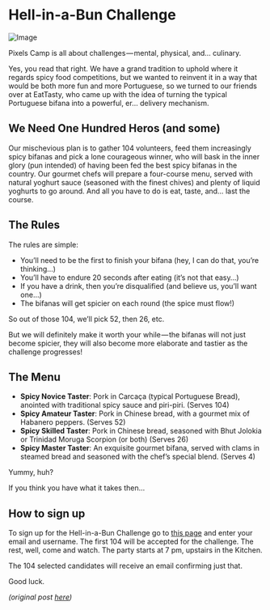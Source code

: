 # Hell-in-a-Bun Challenge

![Image](https://cdn-images-1.medium.com/max/1200/1*Eg7dDb6-Zd2wQTSuQkzv1Q.png)

Pixels Camp is all about challenges — mental, physical, and… culinary.

Yes, you read that right. We have a grand tradition to uphold where it regards spicy food competitions, but we wanted to reinvent it in a way that would be both more fun and more Portuguese, so we turned to our friends over at EatTasty, who came up with the idea of turning the typical Portuguese bifana into a powerful, er… delivery mechanism.

## We Need One Hundred Heros (and some)

Our mischevious plan is to gather 104 volunteers, feed them increasingly spicy bifanas and pick a lone courageous winner, who will bask in the inner glory (pun intended) of having been fed the best spicy bifanas in the country.
Our gourmet chefs will prepare a four-course menu, served with natural yoghurt sauce (seasoned with the finest chives) and plenty of liquid yoghurts to go around. And all you have to do is eat, taste, and… last the course.

## The Rules

The rules are simple:

 * You’ll need to be the first to finish your bifana (hey, I can do that, you’re thinking…)
 * You’ll have to endure 20 seconds after eating (it’s not that easy…)
 * If you have a drink, then you’re disqualified (and believe us, you’ll want one…)
 * The bifanas will get spicier on each round (the spice must flow!)

So out of those 104, we’ll pick 52, then 26, etc.

But we will definitely make it worth your while — the bifanas will not just become spicier, they will also become more elaborate and tastier as the challenge progresses!

## The Menu

 * **Spicy Novice Taster**: Pork in Carcaça (typical Portuguese Bread), anointed with traditional spicy sauce and piri-piri. (Serves 104)
 * **Spicy Amateur Taster**: Pork in Chinese bread, with a gourmet mix of Habanero peppers. (Serves 52)
 * **Spicy Skilled Taster**: Pork in Chinese bread, seasoned with Bhut Jolokia or Trinidad Moruga Scorpion (or both) (Serves 26)
 * **Spicy Master Taster**: An exquisite gourmet bifana, served with clams in steamed bread and seasoned with the chef’s special blend. (Serves 4)

Yummy, huh?

If you think you have what it takes then...

## How to sign up

To sign up for the Hell-in-a-Bun Challenge go to [this page][1] and enter your email and username. The first 104 will be accepted for the challenge. The rest, well, come and watch. The party starts at 7 pm, upstairs in the Kitchen.

The 104 selected candidates will receive an email confirming just that.

Good luck.

_(original post [here][2])_

[1]: https://brpx.typeform.com/to/z26H7B
[2]: https://blog.pixels.camp/the-hell-in-a-bun-challenge-8a7bd3aa3b77#.ie5nhmf0p
